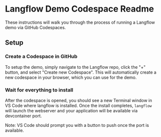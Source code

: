 # Langflow Demo Codespace Readme

These instructions will walk you through the process of running a Langflow demo via GitHub Codespaces.

## Setup

### Create a Codespace in GitHub

To setup the demo, simply navigate to the Langflow repo, click the "+" button, and select "Create new Codespace". This will automatically create a new codespace in your browser, which you can use for the demo.

### Wait for everything to install

After the codespace is opened, you should see a new Terminal window in VS Code where langflow is installed. Once the install completes, `langflow` will launch the webserver and your application will be available via devcontainer port. 

Note: VS Code should prompt you with a button to push once the port is available.
